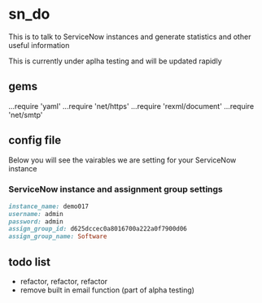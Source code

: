 # sn_do
This is to talk to ServiceNow instances and generate statistics and other useful information

This is currently under aplha testing and will be updated rapidly

## gems
...require 'yaml'
...require 'net/https'
...require 'rexml/document'
...require 'net/smtp'

## config file
Below you will see the vairables we are setting for your ServiceNow instance

### ServiceNow instance and assignment group settings
``` ruby
instance_name: demo017
username: admin
password: admin
assign_group_id: d625dccec0a8016700a222a0f7900d06
assign_group_name: Software
```

## todo list
* refactor, refactor, refactor
* remove built in email function (part of alpha testing)